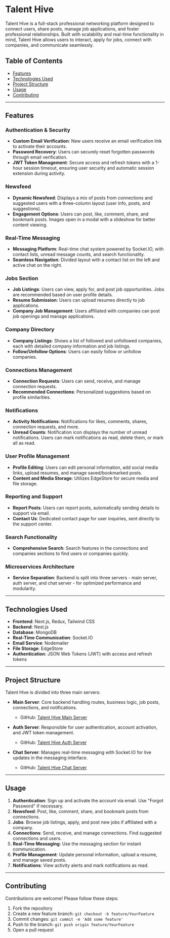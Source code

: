 # Talent Hive

Talent Hive is a full-stack professional networking platform designed to connect users, share posts, manage job applications, and foster professional relationships. Built with scalability and real-time functionality in mind, Talent Hive allows users to interact, apply for jobs, connect with companies, and communicate seamlessly. 

## Table of Contents
- [Features](#features)
- [Technologies Used](#technologies-used)
- [Project Structure](#project-structure)
- [Usage](#usage)
- [Contributing](#contributing)

---

## Features

### Authentication & Security
- **Custom Email Verification**: New users receive an email verification link to activate their accounts.
- **Password Recovery**: Users can securely reset forgotten passwords through email verification.
- **JWT Token Management**: Secure access and refresh tokens with a 1-hour session timeout, ensuring user security and automatic session extension during activity.

### Newsfeed
- **Dynamic Newsfeed**: Displays a mix of posts from connections and suggested users with a three-column layout (user info, posts, and suggestions).
- **Engagement Options**: Users can post, like, comment, share, and bookmark posts. Images open in a modal with a slideshow for better content viewing.

### Real-Time Messaging
- **Messaging Platform**: Real-time chat system powered by Socket.IO, with contact lists, unread message counts, and search functionality.
- **Seamless Navigation**: Divided layout with a contact list on the left and active chat on the right.

### Jobs Section
- **Job Listings**: Users can view, apply for, and post job opportunities. Jobs are recommended based on user profile details.
- **Resume Submission**: Users can upload resumes directly to job applications.
- **Company Job Management**: Users affiliated with companies can post job openings and manage applications.

### Company Directory
- **Company Listings**: Shows a list of followed and unfollowed companies, each with detailed company information and job listings.
- **Follow/Unfollow Options**: Users can easily follow or unfollow companies.

### Connections Management
- **Connection Requests**: Users can send, receive, and manage connection requests.
- **Recommended Connections**: Personalized suggestions based on profile similarities.

### Notifications
- **Activity Notifications**: Notifications for likes, comments, shares, connection requests, and more.
- **Unread Counts**: Notification icon displays the number of unread notifications. Users can mark notifications as read, delete them, or mark all as read.

### User Profile Management
- **Profile Editing**: Users can edit personal information, add social media links, upload resumes, and manage saved/bookmarked posts.
- **Content and Media Storage**: Utilizes EdgeStore for secure media and file storage.

### Reporting and Support
- **Report Posts**: Users can report posts, automatically sending details to support via email.
- **Contact Us**: Dedicated contact page for user inquiries, sent directly to the support center.

### Search Functionality
- **Comprehensive Search**: Search features in the connections and companies sections to find users or companies quickly.

### Microservices Architecture
- **Service Separation**: Backend is split into three servers - main server, auth server, and chat server - for optimized performance and modularity.

---

## Technologies Used

- **Frontend**: Next.js, Redux, Tailwind CSS
- **Backend**: Nest.js
- **Database**: MongoDB
- **Real-Time Communication**: Socket.IO
- **Email Service**: Nodemailer
- **File Storage**: EdgeStore
- **Authentication**: JSON Web Tokens (JWT) with access and refresh tokens

---

## Project Structure

Talent Hive is divided into three main servers:

- **Main Server**: Core backend handling routes, business logic, job posts, connections, and notifications.
  - GitHub: [Talent Hive Main Server](https://github.com/shahriar-haque-rahat/talent-hive-server)
  
- **Auth Server**: Responsible for user authentication, account activation, and JWT token management.
  - GitHub: [Talent Hive Auth Server](https://github.com/shahriar-haque-rahat/talent-hive-auth)
  
- **Chat Server**: Manages real-time messaging with Socket.IO for live updates in the messaging interface.
  - GitHub: [Talent Hive Chat Server](https://github.com/shahriar-haque-rahat/talent-hive-chat)

---

## Usage

1. **Authentication**: Sign up and activate the account via email. Use "Forgot Password" if necessary.
2. **Newsfeed**: Post, like, comment, share, and bookmark posts from connections.
3. **Jobs**: Browse job listings, apply, and post new jobs if affiliated with a company.
4. **Connections**: Send, receive, and manage connections. Find suggested connections and users.
5. **Real-Time Messaging**: Use the messaging section for instant communication.
6. **Profile Management**: Update personal information, upload a resume, and manage saved posts.
7. **Notifications**: View activity alerts and mark notifications as read.

---

## Contributing

Contributions are welcome! Please follow these steps:

1. Fork the repository
2. Create a new feature branch: `git checkout -b feature/YourFeature`
3. Commit changes: `git commit -m 'Add some feature'`
4. Push to the branch: `git push origin feature/YourFeature`
5. Open a pull request
